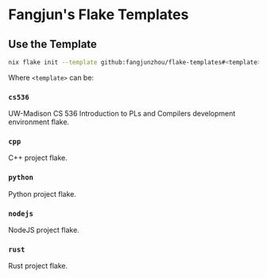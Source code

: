 # Fangjun's Flake Templates

## Use the Template

```sh
nix flake init --template github:fangjunzhou/flake-templates#<template>
```

Where `<template>` can be:

### `cs536`

UW-Madison CS 536 Introduction to PLs and Compilers development environment flake.

### `cpp`

C++ project flake.

### `python`

Python project flake.

### `nodejs`

NodeJS project flake.

### `rust`

Rust project flake.
